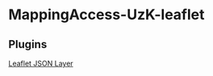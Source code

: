 # MappingAccess-UzK-leaflet

## Plugins

[Leaflet JSON Layer](https://www.npmjs.com/package/leaflet-layerjson)
